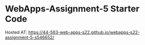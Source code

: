 # WebApps-Assignment-5 Starter Code
Hosted AT:  https://44-563-web-apps-s22.github.io/webapps-s22-assignment-5-s546652/